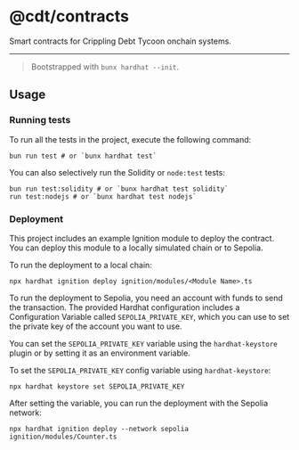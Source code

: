 # @cdt/contracts

Smart contracts for Crippling Debt Tycoon onchain systems.

---

> Bootstrapped with `bunx hardhat --init`.

## Usage

### Running tests

To run all the tests in the project, execute the following command:

```shell
bun run test # or `bunx hardhat test`

```

You can also selectively run the Solidity or `node:test` tests:

```shell
bun run test:solidity # or `bunx hardhat test solidity`
run test:nodejs # or `bunx hardhat test nodejs`
```

### Deployment

This project includes an example Ignition module to deploy the contract. You can deploy this module to a locally simulated chain or to Sepolia.

To run the deployment to a local chain:

```shell
npx hardhat ignition deploy ignition/modules/<Module Name>.ts
```

To run the deployment to Sepolia, you need an account with funds to send the transaction. The provided Hardhat configuration includes a Configuration Variable called `SEPOLIA_PRIVATE_KEY`, which you can use to set the private key of the account you want to use.

You can set the `SEPOLIA_PRIVATE_KEY` variable using the `hardhat-keystore` plugin or by setting it as an environment variable.

To set the `SEPOLIA_PRIVATE_KEY` config variable using `hardhat-keystore`:

```shell
npx hardhat keystore set SEPOLIA_PRIVATE_KEY
```

After setting the variable, you can run the deployment with the Sepolia network:

```shell
npx hardhat ignition deploy --network sepolia ignition/modules/Counter.ts
```
